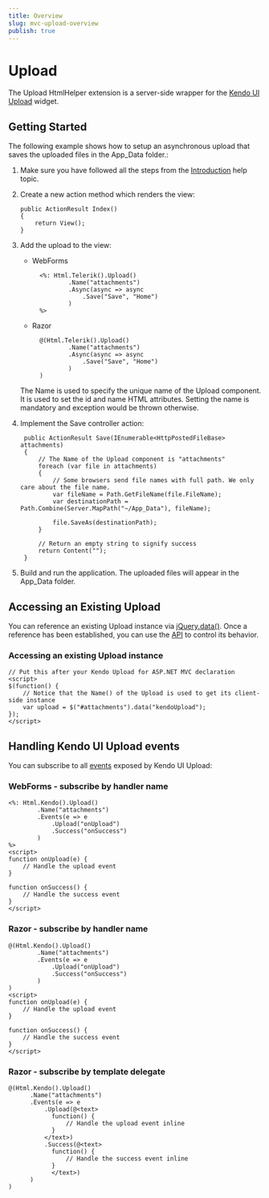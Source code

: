 ```yaml
---
title: Overview
slug: mvc-upload-overview
publish: true
---
```


# Upload

The Upload HtmlHelper extension is a server-side wrapper for the [Kendo UI Upload](http://www.kendoui.com/documentation/ui-widgets/upload/overview.aspx) widget.

## Getting Started

The following example shows how to setup an asynchronous upload that saves the uploaded files in the App_Data folder.:

1.  Make sure you have followed all the steps from the [Introduction](http://www.kendoui.com/documentation/asp-net-mvc/introduction.aspx) help topic.

2.  Create a new action method which renders the view:

        public ActionResult Index()
        {
            return View();
        }

3.  Add the upload to the view:
    - WebForms

            <%: Html.Telerik().Upload()
                    .Name("attachments")
                    .Async(async => async
                        .Save("Save", "Home")
                    )
            %>

    - Razor

            @(Html.Telerik().Upload()
                    .Name("attachments")
                    .Async(async => async
                        .Save("Save", "Home")
                    )
            )

    The Name is used to specify the unique name of the Upload component. It is used to set the id and name HTML attributes.
    Setting the name is mandatory and exception would be thrown otherwise.

4. Implement the Save controller action:

        public ActionResult Save(IEnumerable<HttpPostedFileBase> attachments)
        {
            // The Name of the Upload component is "attachments"
            foreach (var file in attachments)
            {
                // Some browsers send file names with full path. We only care about the file name.
                var fileName = Path.GetFileName(file.FileName);
                var destinationPath = Path.Combine(Server.MapPath("~/App_Data"), fileName);

                file.SaveAs(destinationPath);
            }

            // Return an empty string to signify success
            return Content("");
        }

5. Build and run the application. The uploaded files will appear in the App_Data folder.

## Accessing an Existing Upload

You can reference an existing Upload instance via [jQuery.data()](http://api.jquery.com/jQuery.data/).
Once a reference has been established, you can use the [API](http://www.kendoui.com/documentation/ui-widgets/upload/methods.aspx) to control its behavior.

### Accessing an existing Upload instance

    // Put this after your Kendo Upload for ASP.NET MVC declaration
    <script>
    $(function() {
        // Notice that the Name() of the Upload is used to get its client-side instance
        var upload = $("#attachments").data("kendoUpload");
    });
    </script>


## Handling Kendo UI Upload events

You can subscribe to all [events](http://www.kendoui.com/documentation/ui-widgets/upload/events.aspx) exposed by Kendo UI Upload:

### WebForms - subscribe by handler name

    <%: Html.Kendo().Upload()
            .Name("attachments")
            .Events(e => e
                .Upload("onUpload")
                .Success("onSuccess")
            )
    %>
    <script>
    function onUpload(e) {
        // Handle the upload event
    }

    function onSuccess() {
        // Handle the success event
    }
    </script>


### Razor - subscribe by handler name

    @(Html.Kendo().Upload()
            .Name("attachments")
            .Events(e => e
                .Upload("onUpload")
                .Success("onSuccess")
            )
    )
    <script>
    function onUpload(e) {
        // Handle the upload event
    }

    function onSuccess() {
        // Handle the success event
    }
    </script>


### Razor - subscribe by template delegate

    @(Html.Kendo().Upload()
          .Name("attachments")
          .Events(e => e
              .Upload(@<text>
                function() {
                    // Handle the upload event inline
                }
              </text>)
              .Success(@<text>
                function() {
                    // Handle the success event inline
                }
                </text>)
          )
    )

